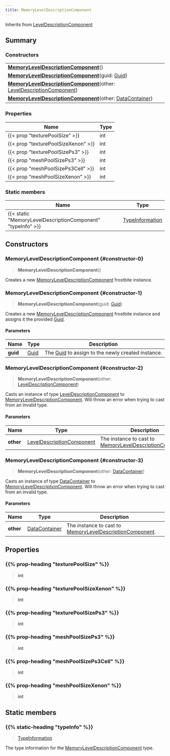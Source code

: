 ```yaml
---
title: MemoryLevelDescriptionComponent
---
```


Inherits from 
[LevelDescriptionComponent](/vext/ref/fb/leveldescriptioncomponent)

## Summary
### Constructors
| |
| ----------- |
| **[MemoryLevelDescriptionComponent](#constructor-0)**() |
| **[MemoryLevelDescriptionComponent](#constructor-1)**(guid: [Guid](/vext/ref/shared/class/guid)) |
| **[MemoryLevelDescriptionComponent](#constructor-2)**(other: [LevelDescriptionComponent](/vext/ref/fb/leveldescriptioncomponent)) |
| **[MemoryLevelDescriptionComponent](#constructor-3)**(other: [DataContainer](/vext/ref/shared/class/datacontainer)) |

### Properties
| Name | Type |
| ---- | ---- |
| {{< prop "texturePoolSize" >}} | int |
| {{< prop "texturePoolSizeXenon" >}} | int |
| {{< prop "texturePoolSizePs3" >}} | int |
| {{< prop "meshPoolSizePs3" >}} | int |
| {{< prop "meshPoolSizePs3Cell" >}} | int |
| {{< prop "meshPoolSizeXenon" >}} | int |

### Static members
| Name | Type |
| ---- | ---- |
| {{< static "MemoryLevelDescriptionComponent" "typeInfo" >}} | [TypeInformation](/vext/ref/shared/class/typeinformation) |

## Constructors
### MemoryLevelDescriptionComponent {#constructor-0}
> **MemoryLevelDescriptionComponent**()

Creates a new [MemoryLevelDescriptionComponent](/vext/ref/fb/memoryleveldescriptioncomponent) frostbite instance.

### MemoryLevelDescriptionComponent {#constructor-1}
> **MemoryLevelDescriptionComponent**(guid: [Guid](/vext/ref/shared/class/guid))

Creates a new [MemoryLevelDescriptionComponent](/vext/ref/fb/memoryleveldescriptioncomponent) frostbite instance and assigns it the provided [Guid](/vext/ref/shared/class/guid).

#### Parameters
| Name | Type | Description |
| ---- | ---- | ----------- |
| **guid** | [Guid](/vext/ref/shared/class/guid) | The [Guid](/vext/ref/shared/class/guid) to assign to the newly created instance. |

### MemoryLevelDescriptionComponent {#constructor-2}
> **MemoryLevelDescriptionComponent**(other: [LevelDescriptionComponent](/vext/ref/fb/leveldescriptioncomponent))

Casts an instance of type [LevelDescriptionComponent](/vext/ref/fb/leveldescriptioncomponent) to [MemoryLevelDescriptionComponent](/vext/ref/fb/memoryleveldescriptioncomponent). Will throw an error when trying to cast from an invalid type.

#### Parameters
| Name | Type | Description |
| ---- | ---- | ----------- |
| **other** | [LevelDescriptionComponent](/vext/ref/fb/leveldescriptioncomponent) | The instance to cast to [MemoryLevelDescriptionComponent](/vext/ref/fb/memoryleveldescriptioncomponent). |

### MemoryLevelDescriptionComponent {#constructor-3}
> **MemoryLevelDescriptionComponent**(other: [DataContainer](/vext/ref/shared/class/datacontainer))

Casts an instance of type [DataContainer](/vext/ref/shared/class/datacontainer) to [MemoryLevelDescriptionComponent](/vext/ref/fb/memoryleveldescriptioncomponent). Will throw an error when trying to cast from an invalid type.

#### Parameters
| Name | Type | Description |
| ---- | ---- | ----------- |
| **other** | [DataContainer](/vext/ref/shared/class/datacontainer) | The instance to cast to [MemoryLevelDescriptionComponent](/vext/ref/fb/memoryleveldescriptioncomponent). |

## Properties
### {{% prop-heading "texturePoolSize" %}}
> **int**

### {{% prop-heading "texturePoolSizeXenon" %}}
> **int**

### {{% prop-heading "texturePoolSizePs3" %}}
> **int**

### {{% prop-heading "meshPoolSizePs3" %}}
> **int**

### {{% prop-heading "meshPoolSizePs3Cell" %}}
> **int**

### {{% prop-heading "meshPoolSizeXenon" %}}
> **int**

## Static members
### {{% static-heading "typeInfo" %}}
> [TypeInformation](/vext/ref/shared/class/typeinformation)

The type information for the [MemoryLevelDescriptionComponent](/vext/ref/fb/memoryleveldescriptioncomponent) type.

